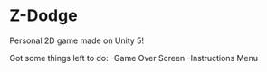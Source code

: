 # Z-Dodge
Personal 2D game made on Unity 5!

Got some things left to do:
-Game Over Screen
-Instructions Menu
